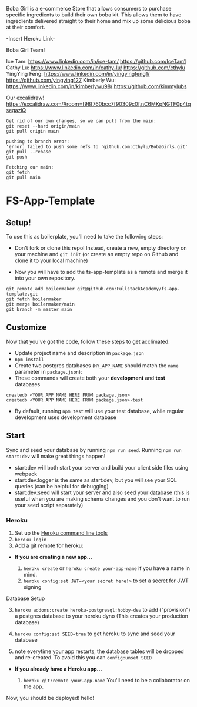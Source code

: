 Boba Girl is a e-commerce Store that allows consumers to purchase specific ingredients to build their own boba kit.
This allows them to have ingredients delivered straight to their home and mix up some delicious boba at their comfort.

-Insert Heroku Link-

Boba Girl Team!

Ice Tam: https://www.linkedin.com/in/ice-tam/ 
         https://github.com/IceTam1
Cathy Lu: https://www.linkedin.com/in/cathy-lu/
          https://github.com/cthylu
YingYing Feng: https://www.linkedin.com/in/yingyingfeng1/
               https://github.com/yingying127
Kimberly Wu: https://www.linkedin.com/in/kimberlywu98/
             https://github.com/kimmylubs




Our excalidraw!
https://excalidraw.com/#room=f98f760bcc7f90309c0f,nC6MKpNGTF0p4tqsegaziQ



```
Get rid of our own changes, so we can pull from the main:
git reset --hard origin/main
git pull origin main

pushing to branch error:
'error: failed to push some refs to 'github.com:cthylu/BobaGirls.git'
git pull --rebase 
git push

Fetching our main:
git fetch
git pull main
```
# FS-App-Template

## Setup!

To use this as boilerplate, you'll need to take the following steps:

* Don't fork or clone this repo! Instead, create a new, empty
  directory on your machine and `git init` (or create an empty repo on
  Github and clone it to your local machine)

* Now you will have to add the fs-app-template as a remote and merge it into your own repository.

```
git remote add boilermaker git@github.com:FullstackAcademy/fs-app-template.git
git fetch boilermaker
git merge boilermaker/main
git branch -m master main
```

## Customize

Now that you've got the code, follow these steps to get acclimated:

* Update project name and description in `package.json`
* `npm install`
* Create two postgres databases (`MY_APP_NAME` should match the `name`
  parameter in `package.json`):
* These commands will create both your **development** and **test** databases

```
createdb <YOUR APP NAME HERE FROM package.json>
createdb <YOUR APP NAME HERE FROM package.json>-test
```

* By default, running `npm test` will use your test database, while
  regular development uses development database

## Start

Sync and seed your database by running `npm run seed`. Running `npm run start:dev` will make great things happen!

- start:dev will both start your server and build your client side files using webpack
- start:dev:logger is the same as start:dev, but you will see your SQL queries (can be helpful for debugging)
- start:dev:seed will start your server and also seed your database (this is useful when you are making schema changes and you don't want to run your seed script separately)


### Heroku

1.  Set up the [Heroku command line tools][heroku-cli]
2.  `heroku login`
3.  Add a git remote for heroku:

[heroku-cli]: https://devcenter.heroku.com/articles/heroku-cli

* **If you are creating a new app...**

  1.  `heroku create` or `heroku create your-app-name` if you have a
      name in mind.
  2.  `heroku config:set JWT=<your secret here!>` to set a secret for JWT signing

Database Setup

  3.  `heroku addons:create heroku-postgresql:hobby-dev` to add
      ("provision") a postgres database to your heroku dyno (This creates your production database)

  4.  `heroku config:set SEED=true` to get heroku to sync and seed your database

  5.   note everytime your app restarts, the database tables will be dropped and re-created. To avoid this you can `config:unset SEED`


* **If you already have a Heroku app...**

  1.  `heroku git:remote your-app-name` You'll need to be a
      collaborator on the app.


Now, you should be deployed!
 hello!
